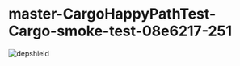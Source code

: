 # master-CargoHappyPathTest-Cargo-smoke-test-08e6217-251

![depshield](https://depshield.sonatype.org/badges/depshield-prod/master-CargoHappyPathTest-Cargo-smoke-test-08e6217-251/depshield.svg)